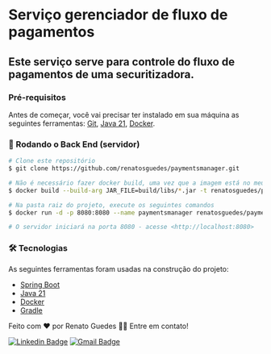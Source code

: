 # Serviço gerenciador de fluxo de pagamentos
## Este serviço serve para controle do fluxo de pagamentos de uma securitizadora.
### Pré-requisitos

Antes de começar, você vai precisar ter instalado em sua máquina as seguintes ferramentas:
[Git](https://git-scm.com), [Java 21](https://www.oracle.com/br/java/technologies/downloads/#java21), [Docker](https://www.docker.com/products/docker-desktop/).

### 🎲 Rodando o Back End (servidor)

```bash
# Clone este repositório
$ git clone https://github.com/renatosguedes/paymentsmanager.git

# Não é necessário fazer docker build, uma vez que a imagem está no meu repositório público, mas caso deseje
$ docker build --build-arg JAR_FILE=build/libs/*.jar -t renatosguedes/paymentsmanager .

# Na pasta raiz do projeto, execute os seguintes comandos
$ docker run -d -p 8080:8080 --name paymentsmanager renatosguedes/paymentsmanager

# O servidor iniciará na porta 8080 - acesse <http://localhost:8080>
```

### 🛠 Tecnologias

As seguintes ferramentas foram usadas na construção do projeto:

- [Spring Boot](https://spring.io/projects/spring-boot)
- [Java 21](https://www.oracle.com/br/java/technologies/downloads/#java21)
- [Docker](https://www.docker.com/)
- [Gradle](https://gradle.org/)

Feito com ❤️ por Renato Guedes 👋🏽 Entre em contato!

[![Linkedin Badge](https://img.shields.io/badge/-Renato-blue?style=flat-square&logo=Linkedin&logoColor=white&link=https://www.linkedin.com/in/renatosguedes/)](https://www.linkedin.com/in/renatosguedes/)
[![Gmail Badge](https://img.shields.io/badge/-renato.guedes14@gmail.com-c14438?style=flat-square&logo=Gmail&logoColor=white&link=mailto:renato.guedes14@gmail.com)](mailto:renato.guedes14@gmail.com)